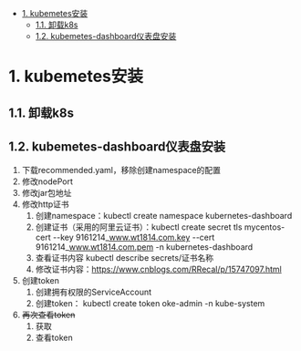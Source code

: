
<!-- TOC -->

- [1. kubemetes安装](#1-kubemetes安装)
    - [1.1. 卸载k8s](#11-卸载k8s)
    - [1.2. kubemetes-dashboard仪表盘安装](#12-kubemetes-dashboard仪表盘安装)

<!-- /TOC -->


# 1. kubemetes安装  

## 1.1. 卸载k8s

<!-- 
https://blog.csdn.net/weixin_47752736/article/details/124855784
-->


## 1.2. kubemetes-dashboard仪表盘安装

<!-- 
安装
k8s入门：kubernetes-dashboard 安装
https://blog.csdn.net/qq_41538097/article/details/125561769

*** 配置用户
http://www.manongjc.com/detail/62-twpjlhgearkhued.html
https://www.soulchild.cn/post/2945


Dashboard 认证 - 配置登录权限
https://blog.csdn.net/qq_41619571/article/details/127217339

查看用户列表
https://blog.csdn.net/weixin_42350212/article/details/125460396

-->


<!-- 

k8s 给dashboard配置自定义证书
https://www.cnblogs.com/RRecal/p/15747097.html

kubernetes dashboard 2.x 配置https证书
https://blog.csdn.net/weixin_35306450/article/details/112805986

kubernetes学习笔记之十一：kubernetes dashboard认证及分级授权
https://www.cnblogs.com/panwenbin-logs/p/10052554.html
https://www.sklinux.com/posts/devops/k8s%E9%9D%A2%E6%9D%BFhttps%E4%BF%AE%E7%90%86/

-->


1. 下载recommended.yaml，移除创建namespace的配置  
2. 修改nodePort
3. 修改jar包地址
4. 修改http证书  
    1. 创建namespace：kubectl create namespace kubernetes-dashboard
	2. 创建证书（采用的阿里云证书）：kubectl create secret tls mycentos-cert --key 9161214_www.wt1814.com.key --cert 9161214_www.wt1814.com.pem -n kubernetes-dashboard 
    3. 查看证书内容  kubectl describe secrets/证书名称  
    4. 修改证书内容：https://www.cnblogs.com/RRecal/p/15747097.html
5. 创建token
    1. 创建拥有权限的ServiceAccount 
    2. 创建token： kubectl create token oke-admin -n kube-system
6. ~~再次查看token~~
    1. 获取
    2. 查看token  





